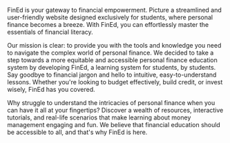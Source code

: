 FinEd is your gateway to financial empowerment. Picture a streamlined and user-friendly website designed exclusively for students, where personal finance becomes a breeze. With FinEd, you can effortlessly master the essentials of financial literacy.

Our mission is clear: to provide you with the tools and knowledge you need to navigate the complex world of personal finance. We decided to take a step towards a more equitable and accessible personal finance education system by developing FinEd, a learning system for students, by students. Say goodbye to financial jargon and hello to intuitive, easy-to-understand lessons. Whether you're looking to budget effectively, build credit, or invest wisely, FinEd has you covered.

Why struggle to understand the intricacies of personal finance when you can have it all at your fingertips? Discover a wealth of resources, interactive tutorials, and real-life scenarios that make learning about money management engaging and fun. We believe that financial education should be accessible to all, and that's why FinEd is here.

